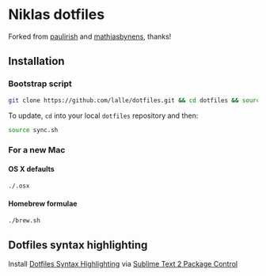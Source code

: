 # Niklas dotfiles

Forked from [paulirish](https://github.com/paulirish/dotfiles) and [mathiasbynens](https://github.com/mathiasbynens/dotfiles), thanks!

## Installation

### Bootstrap script

```bash
git clone https://github.com/lalle/dotfiles.git && cd dotfiles && source sync.sh
```

To update, `cd` into your local `dotfiles` repository and then:

```bash
source sync.sh
```

### For a new Mac

#### OS X defaults

```bash
./.osx
```

#### Homebrew formulae

```bash
./brew.sh
```

## Dotfiles syntax highlighting

Install [Dotfiles Syntax Highlighting](https://github.com/mattbanks/dotfiles-syntax-highlighting-st2) via [Sublime Text 2 Package Control](http://wbond.net/sublime_packages/package_control)

